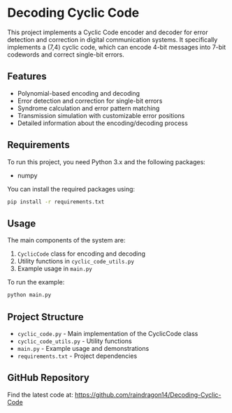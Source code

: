 # Decoding Cyclic Code

This project implements a Cyclic Code encoder and decoder for error detection and correction in digital communication systems. It specifically implements a (7,4) cyclic code, which can encode 4-bit messages into 7-bit codewords and correct single-bit errors.

## Features

- Polynomial-based encoding and decoding
- Error detection and correction for single-bit errors
- Syndrome calculation and error pattern matching
- Transmission simulation with customizable error positions
- Detailed information about the encoding/decoding process

## Requirements

To run this project, you need Python 3.x and the following packages:
- numpy

You can install the required packages using:
```bash
pip install -r requirements.txt
```

## Usage

The main components of the system are:
1. `CyclicCode` class for encoding and decoding
2. Utility functions in `cyclic_code_utils.py`
3. Example usage in `main.py`

To run the example:
```bash
python main.py
```

## Project Structure

- `cyclic_code.py` - Main implementation of the CyclicCode class
- `cyclic_code_utils.py` - Utility functions
- `main.py` - Example usage and demonstrations
- `requirements.txt` - Project dependencies

## GitHub Repository

Find the latest code at: https://github.com/raindragon14/Decoding-Cyclic-Code